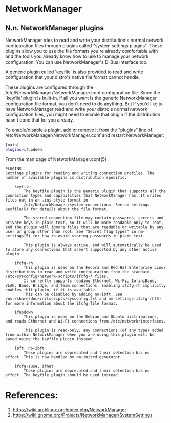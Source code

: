 # NetworkManager



## N.n. NetworkManager plugins

NetworkManager tries to read and write your distribution's normal network configuration files through plugins called "system settings plugins". These plugins allow you to use the file formats you're already comfortable with and the tools you already know how to use to manage your network configuration. You can use NetworkManager's D-Bus interface too.

A generic plugin called 'keyfile' is also provided to read and write configuration that your distro's native file format cannot handle.

These plugins are configured through the /etc/NetworkManager/NetworkManager.conf configuration file. Since the 'keyfile' plugin is built-in, if all you want is the generic NetworkManager configuration file format, you don't need to do anything. But if you'd like to have NetworkManager read and write your distro's normal network configuration files, you might need to enable that plugin if the distribution hasn't done that for you already.

To enable/disable a plugin, add or remove it from the "plugins" line of /etc/NetworkManager/NetworkManager.conf and restart NetworkManager:

```bash
[main]
plugins=ifupdown
```

From the man page of NetworkManager.conf(5)

```text
PLUGINS
Settings plugins for reading and writing connection profiles. The number of available plugins is distribution specific.

    keyfile
        The keyfile plugin is the generic plugin that supports all the connection types and capabilities that NetworkManager has. It writes files out in an .ini-style format in
        /etc/NetworkManager/system-connections. See nm-settings-keyfile(5) for details about the file format.

        The stored connection file may contain passwords, secrets and private keys in plain text, so it will be made readable only to root, and the plugin will ignore files that are readable or writable by any user or group other than root. See "Secret flag types" in nm-settings(5) for how to avoid storing passwords in plain text.

        This plugin is always active, and will automatically be used to store any connections that aren't supported by any other active plugin.

    ifcfg-rh
        This plugin is used on the Fedora and Red Hat Enterprise Linux distributions to read and write configuration from the standard /etc/sysconfig/network-scripts/ifcfg-* files.
        It currently supports reading Ethernet, Wi-Fi, InfiniBand, VLAN, Bond, Bridge, and Team connections. Enabling ifcfg-rh implicitly enables ibft plugin, if it is available.
        This can be disabled by adding no-ibft. See /usr/share/doc/initscripts/sysconfig.txt and nm-settings-ifcfg-rh(5) for more information about the ifcfg file format.

    ifupdown
        This plugin is used on the Debian and Ubuntu distributions, and reads Ethernet and Wi-Fi connections from /etc/network/interfaces.

        This plugin is read-only; any connections (of any type) added from within NetworkManager when you are using this plugin will be saved using the keyfile plugin instead.

    ibft, no-ibft
        These plugins are deprecated and their selection has no effect. This is now handled by nm-initrd-generator.

    ifcfg-suse, ifnet
        These plugins are deprecated and their selection has no effect. The keyfile plugin should be used instead.
```

# References:
1. https://wiki.archlinux.org/index.php/NetworkManager
2. https://wiki.gnome.org/Projects/NetworkManager/SystemSettings
